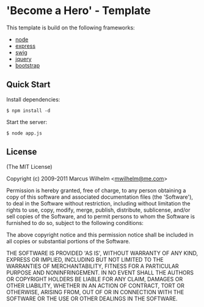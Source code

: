 # 'Become a Hero' - Template

This template is build on the following frameworks:

  * [node](http://nodejs.org) 
  * [express](http://expressjs.com/) 
  * [swig](http://paularmstrong.github.com/swig/) 
  * [jquery](http://jquery.com/) 
  * [bootstrap](http://twitter.github.com/bootstrap/)


## Quick Start

Install dependencies:

    $ npm install -d

Start the server:

    $ node app.js
    

## License 

(The MIT License)

Copyright (c) 2009-2011 Marcus Wilhelm &lt;mwilhelm@me.com&gt;

Permission is hereby granted, free of charge, to any person obtaining
a copy of this software and associated documentation files (the
'Software'), to deal in the Software without restriction, including
without limitation the rights to use, copy, modify, merge, publish,
distribute, sublicense, and/or sell copies of the Software, and to
permit persons to whom the Software is furnished to do so, subject to
the following conditions:

The above copyright notice and this permission notice shall be
included in all copies or substantial portions of the Software.

THE SOFTWARE IS PROVIDED 'AS IS', WITHOUT WARRANTY OF ANY KIND,
EXPRESS OR IMPLIED, INCLUDING BUT NOT LIMITED TO THE WARRANTIES OF
MERCHANTABILITY, FITNESS FOR A PARTICULAR PURPOSE AND NONINFRINGEMENT.
IN NO EVENT SHALL THE AUTHORS OR COPYRIGHT HOLDERS BE LIABLE FOR ANY
CLAIM, DAMAGES OR OTHER LIABILITY, WHETHER IN AN ACTION OF CONTRACT,
TORT OR OTHERWISE, ARISING FROM, OUT OF OR IN CONNECTION WITH THE
SOFTWARE OR THE USE OR OTHER DEALINGS IN THE SOFTWARE.